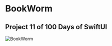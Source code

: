 # BookWorm

## Project 11 of 100 Days of SwiftUI

![BookWorm](https://github.com/kodegut/100DaysOfSwiftUI/blob/main/Images/BookWorm.gif)



